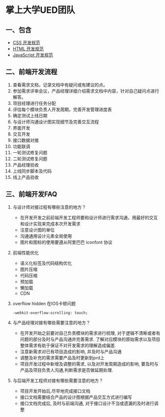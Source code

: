 # 掌上大学UED团队

## 一、包含
- [CSS 开发规范](https://github.com/Wangenbo/HandUED/blob/master/%E6%8E%8C%E4%B8%8A%E5%A4%A7%E5%AD%A6CSS%E5%BC%80%E5%8F%91%E8%A7%84%E8%8C%83.md)
- [HTML 开发规范](https://github.com/Wangenbo/HandUED/blob/master/%E6%8E%8C%E4%B8%8A%E5%A4%A7%E5%AD%A6HTML%E5%BC%80%E5%8F%91%E8%A7%84%E8%8C%83.md)
- [JavaScript 开发规范](https://github.com/Wangenbo/HandUED/blob/master/%E6%8E%8C%E4%B8%8A%E5%A4%A7%E5%AD%A6Javascript%E5%BC%80%E5%8F%91%E8%A7%84%E8%8C%83.md)

## 二、前端开发流程
1. 查看需求文档，记录文档中有疑问或有建议的点。
2. 参加需求评审会议，产品经理详细介绍需求文档中内容，针对自己疑问点进行解答。
3. 项目经理进行任务分配
4. 评估每个模块负责人开发周期，完善开发管理进度表
5. 确定测试上线日期
6. 与设计师沟通设计图实现细节及完善交互流程
7. 界面开发
8. 交互开发
9. 接口数据对接
10. 功能联调
11. 一轮测试修复问题
12. 二轮测试修复问题
13. 产品经理验收
14. 上线同步脚本及代码
15. 线上产品验收


## 三、前端开发FAQ

1. 与设计师对接过程有哪些注意的地方？
    - 在开发开发之前前端开发工程师要和设计师进行需求沟通，用最好的交互和设计实现来完成本次开发需求
    - 注意设计图的单位
    - 沟通通用设计元素全局使用
    - 图片和图标的使用要遵从阿里巴巴 iconfont 协议

2. 前端性能优化
    - 语义化标签及代码结构优化
    - 图片压缩
    - 代码压缩
    - 预加载
    - 懒加载
    - CDN
3. overflow hidden 在IOS卡顿问题
    ```
    -webkit-overflow-scrolling: touch;
    ```
4.  与产品经理对接有哪些需要注意的地方？
    - 在开发开始之前要对自己负责模块的需求进行梳理, 对于逻辑不清晰或者有问题的部分及时与产品沟通并完善需求.   了解对应模块的原始需求以及项目整体需求有助于保证不对开发需求的理解造成偏差.
    - 注意新需求对已有项目造成的影响, 并及时与产品沟通
    - 调整及补充的需求需要产品及时更新到prd上
    - 项目开发过程中新增及调整的需求, 以及对开发周期造成的影响, 要及时与产品及项目负责人沟通,判断需求是否做延期处理.

5. 与后端开发工程师对接有哪些需要注意的地方？
    - 项目开发开始后,尽早地完成接口文档
    - 接口文档需要结合产品的设计图根据产品交互方式进行编写
    - 接口文档完成后, 及时与前端沟通, 对于接口设计不当或遗漏的及时进行调整